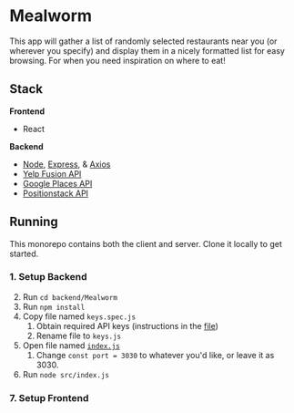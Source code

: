 # Mealworm
This app will gather a list of randomly selected restaurants near you (or wherever you specify) and display them in a nicely formatted list for easy browsing. For when you need inspiration on where to eat!

## Stack
**Frontend**
* React

**Backend**
* [Node](https://nodejs.org/en/about), [Express](https://expressjs.com/), & [Axios](https://axios-http.com/docs/intro)
* [Yelp Fusion API](https://fusion.yelp.com/)
* [Google Places API](https://developers.google.com/maps/documentation/places/web-service)
* [Positionstack API](https://positionstack.com/)

## Running
This monorepo contains both the client and server. Clone it locally to get started.
### 1. Setup Backend
2. Run `cd backend/Mealworm`
3. Run `npm install`
4. Copy file named `keys.spec.js`
   1. Obtain required API keys (instructions in the [file](https://github.com/mtxrii/Mealworm/blob/main/backend/Mealworm/src/keys.spec.js))
   2. Rename file to `keys.js`
5. Open file named [`index.js`](https://github.com/mtxrii/Mealworm/blob/main/backend/Mealworm/src/index.js#L9)
   1. Change `const port = 3030` to whatever you'd like, or leave it as 3030.
6. Run `node src/index.js`

### 7. Setup Frontend
